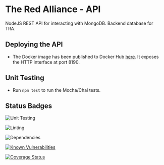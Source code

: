 # The Red Alliance - API
NodeJS REST API for interacting with MongoDB. Backend database for TRA. 

## Deploying the API
* The Docker image has been published to Docker Hub [here](https://hub.docker.com/r/titanscout2022/red-alliance-api). It exposes the HTTP interface at port 8190.

## Unit Testing 
* Run `npm test` to run the Mocha/Chai tests.

## Status Badges
![Unit Testing](https://github.com/titanscout2022/red-alliance-api/workflows/Run%20Unit%20tests/badge.svg)

![Linting](https://github.com/titanscout2022/red-alliance-api/workflows/Lint%20the%20APi/badge.svg)

![Dependencies](https://david-dm.org/titanscout2022/red-alliance-api.svg)

[![Known Vulnerabilities](https://snyk.io/test/github/titanscout2022/red-alliance-api/badge.svg?targetFile=package.json)](https://snyk.io/test/github/titanscout2022/red-alliance-api?targetFile=package.json)

[![Coverage Status](https://coveralls.io/repos/github/titanscout2022/red-alliance-api/badge.svg)](https://coveralls.io/github/titanscout2022/red-alliance-api)
